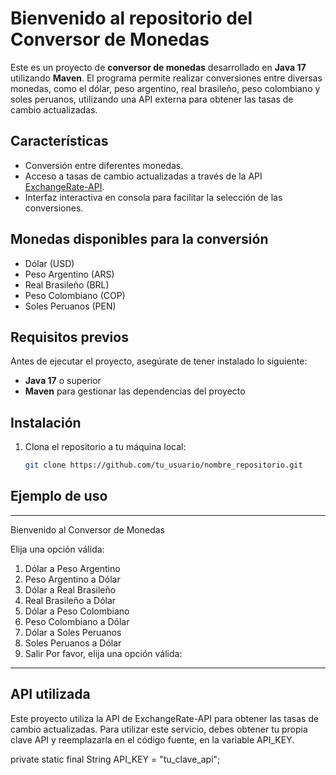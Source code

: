 # Bienvenido al repositorio del Conversor de Monedas

Este es un proyecto de **conversor de monedas** desarrollado en **Java 17** utilizando **Maven**. El programa permite realizar conversiones entre diversas monedas, como el dólar, peso argentino, real brasileño, peso colombiano y soles peruanos, utilizando una API externa para obtener las tasas de cambio actualizadas.

## Características

- Conversión entre diferentes monedas.
- Acceso a tasas de cambio actualizadas a través de la API [ExchangeRate-API](https://www.exchangerate-api.com/).
- Interfaz interactiva en consola para facilitar la selección de las conversiones.
  
## Monedas disponibles para la conversión

- Dólar (USD)
- Peso Argentino (ARS)
- Real Brasileño (BRL)
- Peso Colombiano (COP)
- Soles Peruanos (PEN)

## Requisitos previos

Antes de ejecutar el proyecto, asegúrate de tener instalado lo siguiente:

- **Java 17** o superior
- **Maven** para gestionar las dependencias del proyecto

## Instalación

1. Clona el repositorio a tu máquina local:

   ```bash
   git clone https://github.com/tu_usuario/nombre_repositorio.git

## Ejemplo de uso
******************************************************
Bienvenido al Conversor de Monedas

Elija una opción válida:
1. Dólar a Peso Argentino
2. Peso Argentino a Dólar
3. Dólar a Real Brasileño
4. Real Brasileño a Dólar
5. Dólar a Peso Colombiano
6. Peso Colombiano a Dólar
7. Dólar a Soles Peruanos
8. Soles Peruanos a Dólar
9. Salir
Por favor, elija una opción válida:
******************************************************

## API utilizada
Este proyecto utiliza la API de ExchangeRate-API para obtener las tasas de cambio actualizadas. Para utilizar este servicio, debes obtener tu propia clave API y reemplazarla en el código fuente, en la variable API_KEY.

private static final String API_KEY = "tu_clave_api";
